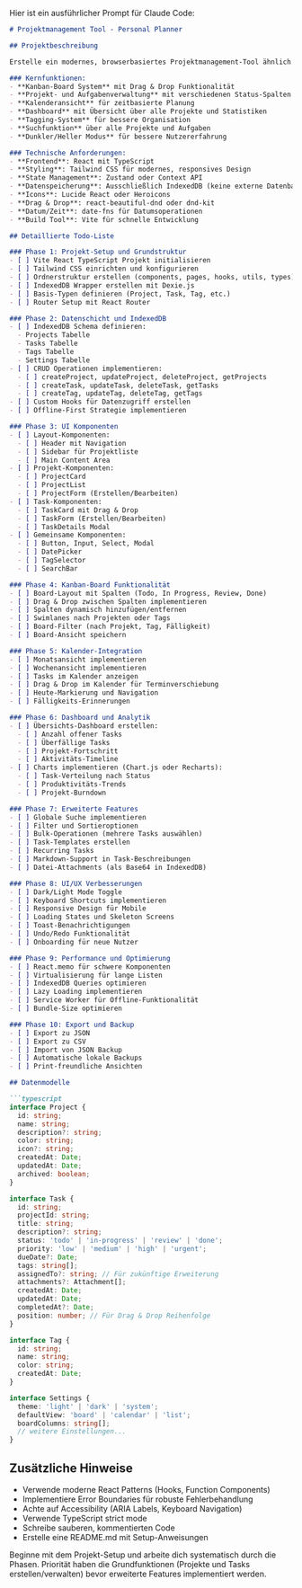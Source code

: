 Hier ist ein ausführlicher Prompt für Claude Code:

```markdown
# Projektmanagement Tool - Personal Planner

## Projektbeschreibung

Erstelle ein modernes, browserbasiertes Projektmanagement-Tool ähnlich wie Microsoft Planner für den persönlichen Gebrauch. Das Tool soll eine intuitive Kanban-Board-Oberfläche bieten, mit der ich meine Projekte, Aufgaben und Termine effizient verwalten kann.

### Kernfunktionen:
- **Kanban-Board System** mit Drag & Drop Funktionalität
- **Projekt- und Aufgabenverwaltung** mit verschiedenen Status-Spalten
- **Kalenderansicht** für zeitbasierte Planung
- **Dashboard** mit Übersicht über alle Projekte und Statistiken
- **Tagging-System** für bessere Organisation
- **Suchfunktion** über alle Projekte und Aufgaben
- **Dunkler/Heller Modus** für bessere Nutzererfahrung

### Technische Anforderungen:
- **Frontend**: React mit TypeScript
- **Styling**: Tailwind CSS für modernes, responsives Design
- **State Management**: Zustand oder Context API
- **Datenspeicherung**: Ausschließlich IndexedDB (keine externe Datenbank!)
- **Icons**: Lucide React oder Heroicons
- **Drag & Drop**: react-beautiful-dnd oder dnd-kit
- **Datum/Zeit**: date-fns für Datumsoperationen
- **Build Tool**: Vite für schnelle Entwicklung

## Detaillierte Todo-Liste

### Phase 1: Projekt-Setup und Grundstruktur
- [ ] Vite React TypeScript Projekt initialisieren
- [ ] Tailwind CSS einrichten und konfigurieren
- [ ] Ordnerstruktur erstellen (components, pages, hooks, utils, types)
- [ ] IndexedDB Wrapper erstellen mit Dexie.js
- [ ] Basis-Typen definieren (Project, Task, Tag, etc.)
- [ ] Router Setup mit React Router

### Phase 2: Datenschicht und IndexedDB
- [ ] IndexedDB Schema definieren:
  - Projects Tabelle
  - Tasks Tabelle
  - Tags Tabelle
  - Settings Tabelle
- [ ] CRUD Operationen implementieren:
  - [ ] createProject, updateProject, deleteProject, getProjects
  - [ ] createTask, updateTask, deleteTask, getTasks
  - [ ] createTag, updateTag, deleteTag, getTags
- [ ] Custom Hooks für Datenzugriff erstellen
- [ ] Offline-First Strategie implementieren

### Phase 3: UI Komponenten
- [ ] Layout-Komponenten:
  - [ ] Header mit Navigation
  - [ ] Sidebar für Projektliste
  - [ ] Main Content Area
- [ ] Projekt-Komponenten:
  - [ ] ProjectCard
  - [ ] ProjectList
  - [ ] ProjectForm (Erstellen/Bearbeiten)
- [ ] Task-Komponenten:
  - [ ] TaskCard mit Drag & Drop
  - [ ] TaskForm (Erstellen/Bearbeiten)
  - [ ] TaskDetails Modal
- [ ] Gemeinsame Komponenten:
  - [ ] Button, Input, Select, Modal
  - [ ] DatePicker
  - [ ] TagSelector
  - [ ] SearchBar

### Phase 4: Kanban-Board Funktionalität
- [ ] Board-Layout mit Spalten (Todo, In Progress, Review, Done)
- [ ] Drag & Drop zwischen Spalten implementieren
- [ ] Spalten dynamisch hinzufügen/entfernen
- [ ] Swimlanes nach Projekten oder Tags
- [ ] Board-Filter (nach Projekt, Tag, Fälligkeit)
- [ ] Board-Ansicht speichern

### Phase 5: Kalender-Integration
- [ ] Monatsansicht implementieren
- [ ] Wochenansicht implementieren
- [ ] Tasks im Kalender anzeigen
- [ ] Drag & Drop im Kalender für Terminverschiebung
- [ ] Heute-Markierung und Navigation
- [ ] Fälligkeits-Erinnerungen

### Phase 6: Dashboard und Analytik
- [ ] Übersichts-Dashboard erstellen:
  - [ ] Anzahl offener Tasks
  - [ ] Überfällige Tasks
  - [ ] Projekt-Fortschritt
  - [ ] Aktivitäts-Timeline
- [ ] Charts implementieren (Chart.js oder Recharts):
  - [ ] Task-Verteilung nach Status
  - [ ] Produktivitäts-Trends
  - [ ] Projekt-Burndown

### Phase 7: Erweiterte Features
- [ ] Globale Suche implementieren
- [ ] Filter und Sortieroptionen
- [ ] Bulk-Operationen (mehrere Tasks auswählen)
- [ ] Task-Templates erstellen
- [ ] Recurring Tasks
- [ ] Markdown-Support in Task-Beschreibungen
- [ ] Datei-Attachments (als Base64 in IndexedDB)

### Phase 8: UI/UX Verbesserungen
- [ ] Dark/Light Mode Toggle
- [ ] Keyboard Shortcuts implementieren
- [ ] Responsive Design für Mobile
- [ ] Loading States und Skeleton Screens
- [ ] Toast-Benachrichtigungen
- [ ] Undo/Redo Funktionalität
- [ ] Onboarding für neue Nutzer

### Phase 9: Performance und Optimierung
- [ ] React.memo für schwere Komponenten
- [ ] Virtualisierung für lange Listen
- [ ] IndexedDB Queries optimieren
- [ ] Lazy Loading implementieren
- [ ] Service Worker für Offline-Funktionalität
- [ ] Bundle-Size optimieren

### Phase 10: Export und Backup
- [ ] Export zu JSON
- [ ] Export zu CSV
- [ ] Import von JSON Backup
- [ ] Automatische lokale Backups
- [ ] Print-freundliche Ansichten

## Datenmodelle

```typescript
interface Project {
  id: string;
  name: string;
  description?: string;
  color: string;
  icon?: string;
  createdAt: Date;
  updatedAt: Date;
  archived: boolean;
}

interface Task {
  id: string;
  projectId: string;
  title: string;
  description?: string;
  status: 'todo' | 'in-progress' | 'review' | 'done';
  priority: 'low' | 'medium' | 'high' | 'urgent';
  dueDate?: Date;
  tags: string[];
  assignedTo?: string; // Für zukünftige Erweiterung
  attachments?: Attachment[];
  createdAt: Date;
  updatedAt: Date;
  completedAt?: Date;
  position: number; // Für Drag & Drop Reihenfolge
}

interface Tag {
  id: string;
  name: string;
  color: string;
  createdAt: Date;
}

interface Settings {
  theme: 'light' | 'dark' | 'system';
  defaultView: 'board' | 'calendar' | 'list';
  boardColumns: string[];
  // weitere Einstellungen...
}
```

## Zusätzliche Hinweise

- Verwende moderne React Patterns (Hooks, Function Components)
- Implementiere Error Boundaries für robuste Fehlerbehandlung
- Achte auf Accessibility (ARIA Labels, Keyboard Navigation)
- Verwende TypeScript strict mode
- Schreibe sauberen, kommentierten Code
- Erstelle eine README.md mit Setup-Anweisungen

Beginne mit dem Projekt-Setup und arbeite dich systematisch durch die Phasen. Priorität haben die Grundfunktionen (Projekte und Tasks erstellen/verwalten) bevor erweiterte Features implementiert werden.